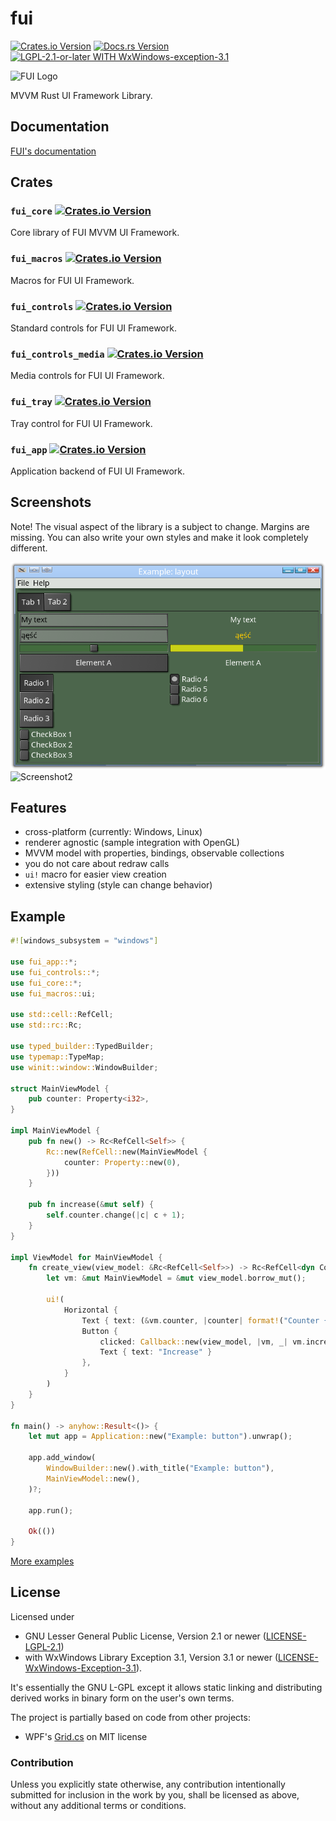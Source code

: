 # fui

[![Crates.io Version](https://img.shields.io/crates/v/fui_core.svg)](https://crates.io/crates/fui_core)
[![Docs.rs Version](https://docs.rs/fui_core/badge.svg)](https://docs.rs/fui_core)
[![LGPL-2.1-or-later WITH WxWindows-exception-3.1](https://img.shields.io/crates/l/fui_core.svg)](https://github.com/marek-g/rust-fui/blob/master/LICENSE.md)

![FUI Logo](./doc/images/fui_logo_shadow.png)

MVVM Rust UI Framework Library.

## Documentation

[FUI's documentation](./doc/SUMMARY.md)

## Crates

### `fui_core` [![Crates.io Version](https://img.shields.io/crates/v/fui_core.svg)](https://crates.io/crates/fui_core)

Core library of FUI MVVM UI Framework.

### `fui_macros` [![Crates.io Version](https://img.shields.io/crates/v/fui_macros.svg)](https://crates.io/crates/fui_macros)

Macros for FUI UI Framework.

### `fui_controls` [![Crates.io Version](https://img.shields.io/crates/v/fui_controls.svg)](https://crates.io/crates/fui_controls)

Standard controls for FUI UI Framework.

### `fui_controls_media` [![Crates.io Version](https://img.shields.io/crates/v/fui_controls_media.svg)](https://crates.io/crates/fui_controls_media)

Media controls for FUI UI Framework.

### `fui_tray` [![Crates.io Version](https://img.shields.io/crates/v/fui_tray.svg)](https://crates.io/crates/fui_tray)

Tray control for FUI UI Framework.

### `fui_app` [![Crates.io Version](https://img.shields.io/crates/v/fui_app.svg)](https://crates.io/crates/fui_app)

Application backend of FUI UI Framework.

## Screenshots

Note! The visual aspect of the library is a subject to change. Margins are missing. You can also write your own styles and make it look completely different.

![Screenshot1](./doc/images/screenshot1.png)
![Screenshot2](./doc/images/screenshot2.png)

## Features

- cross-platform (currently: Windows, Linux)
- renderer agnostic (sample integration with OpenGL)
- MVVM model with properties, bindings, observable collections
- you do not care about redraw calls
- `ui!` macro for easier view creation
- extensive styling (style can change behavior)

## Example

```rust
#![windows_subsystem = "windows"]

use fui_app::*;
use fui_controls::*;
use fui_core::*;
use fui_macros::ui;

use std::cell::RefCell;
use std::rc::Rc;

use typed_builder::TypedBuilder;
use typemap::TypeMap;
use winit::window::WindowBuilder;

struct MainViewModel {
    pub counter: Property<i32>,
}

impl MainViewModel {
    pub fn new() -> Rc<RefCell<Self>> {
        Rc::new(RefCell::new(MainViewModel {
            counter: Property::new(0),
        }))
    }

    pub fn increase(&mut self) {
        self.counter.change(|c| c + 1);
    }
}

impl ViewModel for MainViewModel {
    fn create_view(view_model: &Rc<RefCell<Self>>) -> Rc<RefCell<dyn ControlObject>> {
        let vm: &mut MainViewModel = &mut view_model.borrow_mut();

        ui!(
            Horizontal {
                Text { text: (&vm.counter, |counter| format!("Counter {}", counter)) },
                Button {
                    clicked: Callback::new(view_model, |vm, _| vm.increase()),
                    Text { text: "Increase" }
                },
            }
        )
    }
}

fn main() -> anyhow::Result<()> {
    let mut app = Application::new("Example: button").unwrap();

    app.add_window(
        WindowBuilder::new().with_title("Example: button"),
        MainViewModel::new(),
    )?;

    app.run();

    Ok(())
}
```

[More examples](./fui_examples)

## License

Licensed under

 * GNU Lesser General Public License, Version 2.1 or newer ([LICENSE-LGPL-2.1](https://opensource.org/licenses/LGPL-2.1))
 * with WxWindows Library Exception 3.1, Version 3.1 or newer ([LICENSE-WxWindows-Exception-3.1](https://spdx.org/licenses/WxWindows-exception-3.1.html)).

It's essentially the GNU L-GPL except it allows static linking and distributing
derived works in binary form on the user's own terms. 

The project is partially based on code from other projects:

 * WPF's [Grid.cs](https://github.com/dotnet/wpf/blob/master/src/Microsoft.DotNet.Wpf/src/PresentationFramework/System/Windows/Controls/Grid.cs) on MIT license

### Contribution

Unless you explicitly state otherwise, any contribution intentionally submitted
for inclusion in the work by you, shall be licensed as above, without any
additional terms or conditions.
